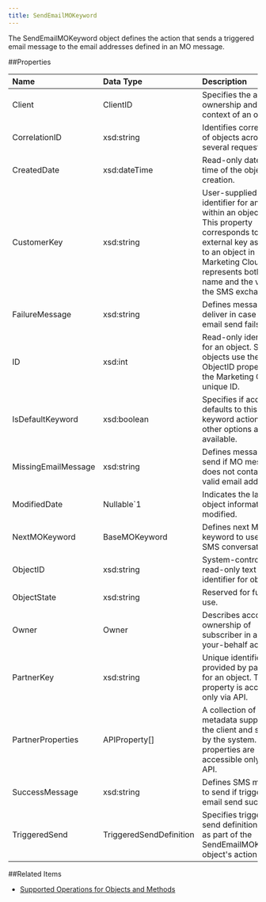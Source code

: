 ```yaml
---
title: SendEmailMOKeyword
---
```

The SendEmailMOKeyword object defines the action that sends a triggered email message to the email addresses defined in an MO message.

##Properties
<table class="table table-hover"> <thead align="left"><tr><th>Name</th><th>Data Type</th><th>Description</th></tr></thead> <tbody><tr><td>Client</td><td>ClientID</td><td>Specifies the account ownership and context of an object.</td></tr><tr><td>CorrelationID</td><td>xsd:string</td><td>Identifies correlation of objects across several requests.</td></tr><tr><td>CreatedDate</td><td>xsd:dateTime</td><td>Read-only date and time of the object's creation.</td></tr><tr><td>CustomerKey</td><td>xsd:string</td><td>User-supplied unique identifier for an object within an object type. This property corresponds to the external key assigned to an object in Marketing Cloud. It represents both the name and the verb in the SMS exchange.</td></tr><tr><td>FailureMessage</td><td>xsd:string</td><td>Defines message to deliver in case the email send fails.</td></tr><tr><td>ID</td><td>xsd:int</td><td>Read-only identifier for an object. Some objects use the ObjectID property as the Marketing Cloud unique ID.</td></tr><tr><td>IsDefaultKeyword</td><td>xsd:boolean</td><td>Specifies if account defaults to this SMS keyword action if no other options are available.</td></tr><tr><td>MissingEmailMessage</td><td>xsd:string</td><td>Defines message to send if MO message does not contain a valid email address.</td></tr><tr><td>ModifiedDate</td><td>Nullable&#96;1</td><td>Indicates the last time object information was modified.</td></tr><tr><td>NextMOKeyword</td><td>BaseMOKeyword</td><td>Defines next MO keyword to use in an SMS conversation.</td></tr><tr><td>ObjectID</td><td>xsd:string</td><td>System-controlled, read-only text string identifier for object.</td></tr><tr><td>ObjectState</td><td>xsd:string</td><td>Reserved for future use.</td></tr><tr><td>Owner</td><td>Owner</td><td>Describes account ownership of subscriber in an on-your-behalf account.</td></tr><tr><td>PartnerKey</td><td>xsd:string</td><td>Unique identifier provided by partner for an object. This property is accessible only via API.</td></tr><tr><td>PartnerProperties</td><td>APIProperty[]</td><td>A collection of metadata supplied by the client and stored by the system. These properties are accessible only via API.</td></tr><tr><td>SuccessMessage</td><td>xsd:string</td><td>Defines SMS message to send if triggered email send succeeds.</td></tr><tr><td>TriggeredSend</td><td>TriggeredSendDefinition</td><td>Specifies triggered send definition to use as part of the SendEmailMOKeyword object's action.</td></tr></tbody></table>

##Related Items
* [Supported Operations for Objects and Methods](https://developer.salesforce.com/docs/atlas.en-us.mc-apis.meta/mc-apis/supported_operations_for_objects_and_methods.htm)
